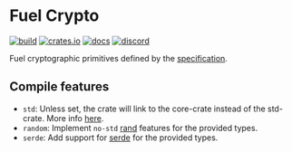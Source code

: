 # Fuel Crypto

[![build](https://github.com/FuelLabs/fuel-vm/actions/workflows/ci.yml/badge.svg)](https://github.com/FuelLabs/fuel-vm/actions/workflows/ci.yml)
[![crates.io](https://img.shields.io/crates/v/fuel-crypto?label=latest)](https://crates.io/crates/fuel-crypto)
[![docs](https://docs.rs/fuel-crypto/badge.svg)](https://docs.rs/fuel-crypto/)
[![discord](https://img.shields.io/badge/chat%20on-discord-orange?&logo=discord&logoColor=ffffff&color=7389D8&labelColor=6A7EC2)](https://discord.gg/xfpK4Pe)

Fuel cryptographic primitives defined by the [specification](https://github.com/FuelLabs/fuel-specs/blob/master/src/protocol/cryptographic-primitives.md).

## Compile features

- `std`: Unless set, the crate will link to the core-crate instead of the std-crate. More info [here](https://docs.rust-embedded.org/book/intro/no-std.html).
- `random`: Implement `no-std` [rand](https://crates.io/crates/rand) features for the provided types.
- `serde`: Add support for [serde](https://crates.io/crates/serde) for the provided types.
